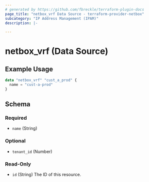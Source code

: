 ```yaml
---
# generated by https://github.com/fbreckle/terraform-plugin-docs
page_title: "netbox_vrf Data Source - terraform-provider-netbox"
subcategory: "IP Address Management (IPAM)"
description: |-
  
---
```


# netbox_vrf (Data Source)



## Example Usage

```terraform
data "netbox_vrf" "cust_a_prod" {
  name = "cust-a-prod"
}
```

<!-- schema generated by tfplugindocs -->
## Schema

### Required

- `name` (String)

### Optional

- `tenant_id` (Number)

### Read-Only

- `id` (String) The ID of this resource.


